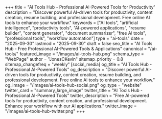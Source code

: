+++
title = "AI Tools Hub - Professional AI-Powered Tools for Productivity"
description = "Discover powerful AI-driven tools for productivity, content creation, resume building, and professional development. Free online AI tools to enhance your workflow."
keywords = ["AI tools", "artificial intelligence", "productivity tools", "AI-powered applications", "resume builder", "content generator", "document summarizer", "free AI tools", "professional tools", "workflow automation"]
type = "ai-tools"
date = "2025-09-30"
lastmod = "2025-09-30"
draft = false
seo_title = "AI Tools Hub - Free Professional AI-Powered Tools & Applications"
canonical = "/ai-tools/"
featured_image = "/images/ai-tools-hub.png"
schema_type = "WebPage"
author = "JonesCKevin"
sitemap_priority = 0.8
sitemap_changefreq = "weekly"
[social_media]
  og_title = "AI Tools Hub - Professional AI-Powered Tools"
  og_description = "Discover powerful AI-driven tools for productivity, content creation, resume building, and professional development. Free online AI tools to enhance your workflow."
  og_image = "/images/ai-tools-hub-social.png"
  og_type = "website"
  twitter_card = "summary_large_image"
  twitter_title = "AI Tools Hub - Professional AI-Powered Tools"
  twitter_description = "Free AI-powered tools for productivity, content creation, and professional development. Enhance your workflow with our AI applications."
  twitter_image = "/images/ai-tools-hub-twitter.png"
+++

<!--
<div class="hero-section"></div>
<div class="services-grid"></div>
<div class="security-section"><h2>Security & Privacy</h2><div class="security-grid"></div></div>

<script src="/shared/components/frontpage.js"></script>
<link rel="stylesheet" href="/assets/css/styles.css">
-->